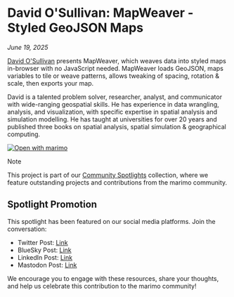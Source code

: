 # David O'Sullivan: MapWeaver - Styled GeoJSON Maps

_June 19, 2025_

[David O'Sullivan](https://dosull.github.io) presents MapWeaver, which weaves data into styled maps in-browser with no JavaScript needed. MapWeaver loads GeoJSON, maps variables to tile or weave patterns, allows tweaking of spacing, rotation & scale, then exports your map.

David is a talented problem solver, researcher, analyst, and communicator with wide-ranging geospatial skills. He has experience in data wrangling, analysis, and visualization, with specific expertise in spatial analysis and simulation modelling. He has taught at universities for over 20 years and published three books on spatial analysis, spatial simulation & geographical computing.

[![Open with marimo](https://marimo.io/shield.svg)](https://dosull.github.io/mapweaver/app/)

> [!NOTE]
> This project is part of our [Community Spotlights](https://marimo.io/c/@spotlights/community-spotlights) collection, where we feature outstanding projects and contributions from the marimo community.

## Spotlight Promotion

This spotlight has been featured on our social media platforms. Join the conversation:

- Twitter Post: [Link](https://x.com/marimo_io/status/1935729376911650879)
- BlueSky Post: [Link](https://bsky.app/profile/marimo.io/post/3lrxvggvoy42o)
- LinkedIn Post: [Link](https://www.linkedin.com/posts/marimo-io_spotlight-on-david-osullivan-weave-activity-7341495268065857536-rkOf?utm_source=share&utm_medium=member_desktop&rcm=ACoAADSJzvgBkjBd85IWDyUWA6ttzq8B-NDq-Hs)
- Mastodon Post: [Link](https://mastodon.social/@marimo_io/114711076019882699)

We encourage you to engage with these resources, share your thoughts, and help us celebrate this contribution to the marimo community! 